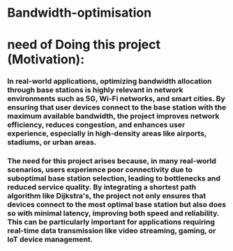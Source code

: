 # Bandwidth-optimisation
# need of Doing this project (Motivation): 
### In real-world applications, optimizing bandwidth allocation through base stations is highly relevant in network environments such as 5G, Wi-Fi networks, and smart cities. By ensuring that user devices connect to the base station with the maximum available bandwidth, the project improves network efficiency, reduces congestion, and enhances user experience, especially in high-density areas like airports, stadiums, or urban areas.

### The need for this project arises because, in many real-world scenarios, users experience poor connectivity due to suboptimal base station selection, leading to bottlenecks and reduced service quality. By integrating a shortest path algorithm like Dijkstra's, the project not only ensures that devices connect to the most optimal base station but also does so with minimal latency, improving both speed and reliability. This can be particularly important for applications requiring real-time data transmission like video streaming, gaming, or IoT device management.
